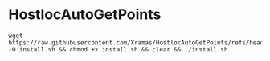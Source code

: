 # HostlocAutoGetPoints

~~~
wget https://raw.githubusercontent.com/Xramas/HostlocAutoGetPoints/refs/heads/main/install.sh -O install.sh && chmod +x install.sh && clear && ./install.sh
~~~
